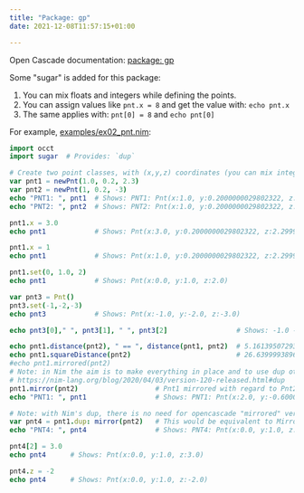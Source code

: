 ```yaml
---
title: "Package: gp"
date: 2021-12-08T11:57:15+01:00

---
```


Open Cascade documentation: [package: gp](https://dev.opencascade.org/doc/refman/html/package_gp.html)

Some "sugar" is added for this package:

1. You can mix floats and integers while defining the points.
2. You can assign values like `pnt.x = 8` and get the value with: `echo pnt.x`
3. The same applies with: `pnt[0] = 8`  and `echo pnt[0]`

For example, [examples/ex02_pnt.nim]():
```nim
import occt
import sugar  # Provides: `dup`

# Create two point classes, with (x,y,z) coordinates (you can mix integers and floats)
var pnt1 = newPnt(1.0, 0.2, 2.3)
var pnt2 = newPnt(1, 0.2, -3)
echo "PNT1: ", pnt1  # Shows: PNT1: Pnt(x:1.0, y:0.2000000029802322, z:2.299999952316284)
echo "PNT2: ", pnt2  # Shows: PNT2: Pnt(x:1.0, y:0.2000000029802322, z:-3.0)

pnt1.x = 3.0
echo pnt1            # Shows: Pnt(x:3.0, y:0.2000000029802322, z:2.299999952316284) 

pnt1.x = 1
echo pnt1            # Shows: Pnt(x:1.0, y:0.2000000029802322, z:2.299999952316284)

pnt1.set(0, 1.0, 2)
echo pnt1            # Shows: Pnt(x:0.0, y:1.0, z:2.0)

var pnt3 = Pnt()
pnt3.set(-1,-2,-3)
echo pnt3            # Shows: Pnt(x:-1.0, y:-2.0, z:-3.0)

echo pnt3[0]," ", pnt3[1], " ", pnt3[2]                 # Shows: -1.0 -2.0 -3.0

echo pnt1.distance(pnt2), " == ", distance(pnt1, pnt2)  # 5.161395072937012 == 5.161395072937012
echo pnt1.squareDistance(pnt2)                          # 26.63999938964844
#echo pnt1.mirrored(pnt2)
# Note: in Nim the aim is to make everything in place and to use dup otherwise
# https://nim-lang.org/blog/2020/04/03/version-120-released.html#dup
pnt1.mirror(pnt2)                   # Pnt1 mirrored with regard to Pnt2
echo "PNT1: ", pnt1                 # Shows: PNT1: Pnt(x:2.0, y:-0.6000000238418579, z:-8.0)

# Note: with Nim's dup, there is no need for opencascade "mirrored" version of of "mirror".  
var pnt4 = pnt1.dup: mirror(pnt2)   # This would be equivalent to Mirrored: https://forum.nim-lang.org/t/7240; we will get the original Pnt1
echo "PNT4: ", pnt4                 # Shows: PNT4: Pnt(x:0.0, y:1.0, z:2.0)          

pnt4[2] = 3.0
echo pnt4      # Shows: Pnt(x:0.0, y:1.0, z:3.0)

pnt4.z = -2
echo pnt4      # Shows: Pnt(x:0.0, y:1.0, z:-2.0)
```